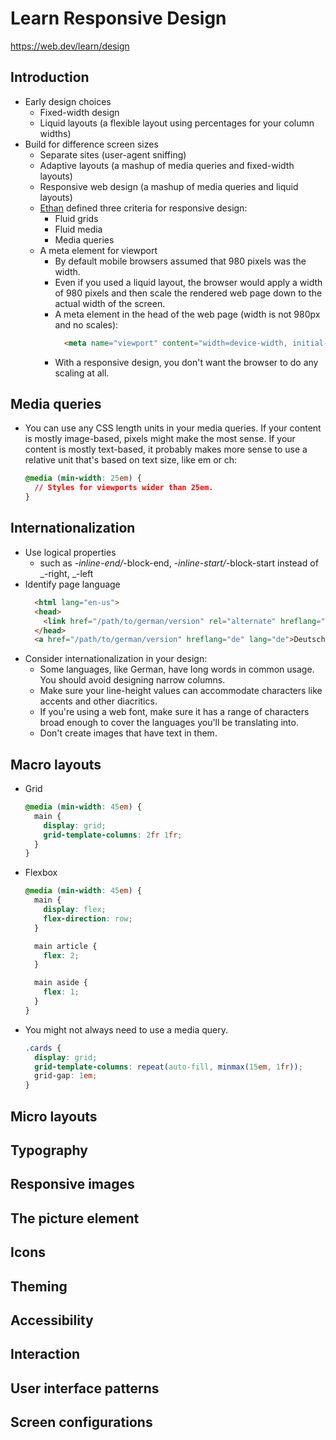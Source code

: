 # Learn Responsive Design

https://web.dev/learn/design

## Introduction

- Early design choices
  - Fixed-width design
  - Liquid layouts (a flexible layout using percentages for your column widths)
- Build for difference screen sizes
  - Separate sites (user-agent sniffing)
  - Adaptive layouts (a mashup of media queries and fixed-width layouts)
  - Responsive web design (a mashup of media queries and liquid layouts)
  - [Ethan](https://alistapart.com/article/responsive-web-design/) defined three criteria for responsive design:
    - Fluid grids
    - Fluid media
    - Media queries
  - A meta element for viewport
    - By default mobile browsers assumed that 980 pixels was the width.
    - Even if you used a liquid layout, the browser would apply a width of 980 pixels and then scale the rendered web page down to the actual width of the screen.
    - A meta element in the head of the web page (width is not 980px and no scales):
      ```HTML
        <meta name="viewport" content="width=device-width, initial-scale=1.0">
      ```
    - With a responsive design, you don't want the browser to do any scaling at all.

## Media queries

- You can use any CSS length units in your media queries. If your content is mostly image-based, pixels might make the most sense. If your content is mostly text-based, it probably makes more sense to use a relative unit that's based on text size, like em or ch:
  ```CSS
  @media (min-width: 25em) {
    // Styles for viewports wider than 25em.
  }
  ```

## Internationalization

- Use logical properties
  - such as _-inline-end/_-block-end, _-inline-start/_-block-start instead of _-right, _-left
- Identify page language
  ```HTML
    <html lang="en-us">
    <head>
      <link href="/path/to/german/version" rel="alternate" hreflang="de">
    </head>
    <a href="/path/to/german/version" hreflang="de" lang="de">Deutsche Version</a>
  ```
- Consider internationalization in your design:
  - Some languages, like German, have long words in common usage. You should avoid designing narrow columns.
  - Make sure your line-height values can accommodate characters like accents and other diacritics.
  - If you're using a web font, make sure it has a range of characters broad enough to cover the languages you'll be translating into.
  - Don't create images that have text in them.

## Macro layouts

- Grid

  ```CSS
  @media (min-width: 45em) {
    main {
      display: grid;
      grid-template-columns: 2fr 1fr;
    }
  }
  ```

- Flexbox

  ```CSS
  @media (min-width: 45em) {
    main {
      display: flex;
      flex-direction: row;
    }

    main article {
      flex: 2;
    }

    main aside {
      flex: 1;
    }
  }
  ```

- You might not always need to use a media query.

  ```CSS
  .cards {
    display: grid;
    grid-template-columns: repeat(auto-fill, minmax(15em, 1fr));
    grid-gap: 1em;
  }
  ```

## Micro layouts

## Typography

## Responsive images

## The picture element

## Icons

## Theming

## Accessibility

## Interaction

## User interface patterns

## Screen configurations
